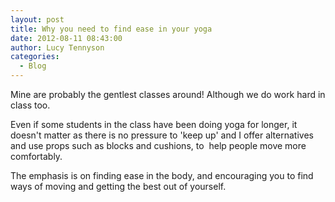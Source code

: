 ```yaml
---
layout: post
title: Why you need to find ease in your yoga
date: 2012-08-11 08:43:00
author: Lucy Tennyson
categories:
  - Blog
---
```

Mine are probably the gentlest classes around\! Although we do work hard in class too.

Even if some students in the class have been doing yoga for longer, it doesn't matter as there is no pressure to 'keep up' and I offer alternatives and use props such as blocks and cushions, to &nbsp;help people move more comfortably.

The emphasis is on finding ease in the body, and encouraging you to find ways of moving and getting the best out of yourself.